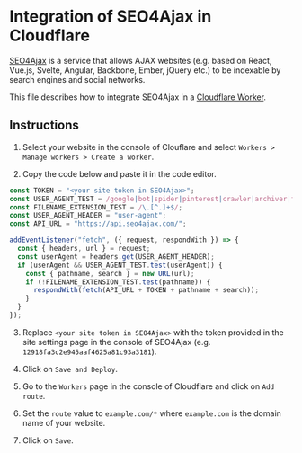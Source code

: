 # Integration of SEO4Ajax in Cloudflare


[SEO4Ajax](https://www.seo4ajax.com) is a service that allows AJAX websites
(e.g. based on React, Vue.js, Svelte, Angular, Backbone, Ember, jQuery etc.) to
be indexable by search engines and social networks.

This file describes how to integrate SEO4Ajax in a [Cloudflare Worker](https://workers.cloudflare.com/).

## Instructions

1. Select your website in the console of Clouflare and select `Workers > Manage workers > Create a worker`.

2. Copy the code below and paste it in the code editor.

```js
const TOKEN = "<your site token in SEO4Ajax>";
const USER_AGENT_TEST = /google|bot|spider|pinterest|crawler|archiver|flipboardproxy|mediapartners|facebookexternalhit|insights|quora|whatsapp|slurp/i;
const FILENAME_EXTENSION_TEST = /\.[^.]+$/; 
const USER_AGENT_HEADER = "user-agent";
const API_URL = "https://api.seo4ajax.com/";

addEventListener("fetch", ({ request, respondWith }) => {
  const { headers, url } = request;
  const userAgent = headers.get(USER_AGENT_HEADER);
  if (userAgent && USER_AGENT_TEST.test(userAgent)) {
    const { pathname, search } = new URL(url);
    if (!FILENAME_EXTENSION_TEST.test(pathname)) {
      respondWith(fetch(API_URL + TOKEN + pathname + search));
    }
  }
});
```

3. Replace `<your site token in SEO4Ajax>` with the token provided in the site settings page in the console of SEO4Ajax (e.g. `12918fa3c2e945aaf4625a81c93a3181`).

4. Click on `Save and Deploy`.

5. Go to the `Workers` page in the console of Cloudflare and click on `Add route`.

6. Set the `route` value to `example.com/*` where `example.com` is the domain name of your website.

7. Click on `Save`.
